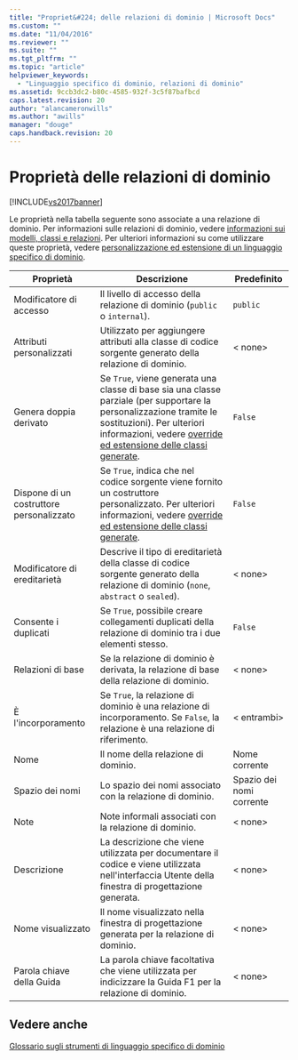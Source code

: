 ```yaml
---
title: "Propriet&#224; delle relazioni di dominio | Microsoft Docs"
ms.custom: ""
ms.date: "11/04/2016"
ms.reviewer: ""
ms.suite: ""
ms.tgt_pltfrm: ""
ms.topic: "article"
helpviewer_keywords: 
  - "Linguaggio specifico di dominio, relazioni di dominio"
ms.assetid: 9ccb3dc2-b80c-4585-932f-3c5f87bafbcd
caps.latest.revision: 20
author: "alancameronwills"
ms.author: "awills"
manager: "douge"
caps.handback.revision: 20
---
```

# Propriet&#224; delle relazioni di dominio
[!INCLUDE[vs2017banner](../code-quality/includes/vs2017banner.md)]

Le proprietà nella tabella seguente sono associate a una relazione di dominio. Per informazioni sulle relazioni di dominio, vedere [informazioni sui modelli, classi e relazioni](../modeling/understanding-models-classes-and-relationships.md). Per ulteriori informazioni su come utilizzare queste proprietà, vedere [personalizzazione ed estensione di un linguaggio specifico di dominio](../modeling/customizing-and-extending-a-domain-specific-language.md).  
  
|Proprietà|Descrizione|Predefinito|  
|--------------|-----------------|-------------|  
|Modificatore di accesso|Il livello di accesso della relazione di dominio (`public` o `internal`).|`public`|  
|Attributi personalizzati|Utilizzato per aggiungere attributi alla classe di codice sorgente generato della relazione di dominio.|\< none>|  
|Genera doppia derivato|Se `True`, viene generata una classe di base sia una classe parziale (per supportare la personalizzazione tramite le sostituzioni). Per ulteriori informazioni, vedere [override ed estensione delle classi generate](../modeling/overriding-and-extending-the-generated-classes.md).|`False`|  
|Dispone di un costruttore personalizzato|Se `True`, indica che nel codice sorgente viene fornito un costruttore personalizzato. Per ulteriori informazioni, vedere [override ed estensione delle classi generate](../modeling/overriding-and-extending-the-generated-classes.md).|`False`|  
|Modificatore di ereditarietà|Descrive il tipo di ereditarietà della classe di codice sorgente generato della relazione di dominio (`none`, `abstract` o `sealed`).|\< none>|  
|Consente i duplicati|Se `True`, possibile creare collegamenti duplicati della relazione di dominio tra i due elementi stesso.|`False`|  
|Relazioni di base|Se la relazione di dominio è derivata, la relazione di base della relazione di dominio.|\< none>|  
|È l'incorporamento|Se `True`, la relazione di dominio è una relazione di incorporamento. Se `False`, la relazione è una relazione di riferimento.|\< entrambi>|  
|Nome|Il nome della relazione di dominio.|Nome corrente|  
|Spazio dei nomi|Lo spazio dei nomi associato con la relazione di dominio.|Spazio dei nomi corrente|  
|Note|Note informali associati con la relazione di dominio.|\< none>|  
|Descrizione|La descrizione che viene utilizzata per documentare il codice e viene utilizzata nell'interfaccia Utente della finestra di progettazione generata.|\< none>|  
|Nome visualizzato|Il nome visualizzato nella finestra di progettazione generata per la relazione di dominio.|\< none>|  
|Parola chiave della Guida|La parola chiave facoltativa che viene utilizzata per indicizzare la Guida F1 per la relazione di dominio.|\< none>|  
  
## <a name="see-also"></a>Vedere anche  
 [Glossario sugli strumenti di linguaggio specifico di dominio](http://msdn.microsoft.com/it-it/ca5e84cb-a315-465c-be24-76aa3df276aa)